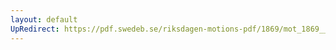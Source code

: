 ```yaml
---
layout: default
UpRedirect: https://pdf.swedeb.se/riksdagen-motions-pdf/1869/mot_1869__ak__00091/mot_1869__ak__00091_002.pdf
---
```

